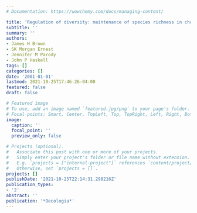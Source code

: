 ```yaml
---
# Documentation: https://wowchemy.com/docs/managing-content/

title: 'Regulation of diversity: maintenance of species richness in changing environments'
subtitle: ''
summary: ''
authors:
- James H Brown
- SK Morgan Ernest
- Jennifer M Parody
- John P Haskell
tags: []
categories: []
date: '2001-01-01'
lastmod: 2021-10-25T17:46:26-04:00
featured: false
draft: false

# Featured image
# To use, add an image named `featured.jpg/png` to your page's folder.
# Focal points: Smart, Center, TopLeft, Top, TopRight, Left, Right, BottomLeft, Bottom, BottomRight.
image:
  caption: ''
  focal_point: ''
  preview_only: false

# Projects (optional).
#   Associate this post with one or more of your projects.
#   Simply enter your project's folder or file name without extension.
#   E.g. `projects = ["internal-project"]` references `content/project/deep-learning/index.md`.
#   Otherwise, set `projects = []`.
projects: []
publishDate: '2021-10-25T22:14:31.298216Z'
publication_types:
- '2'
abstract: ''
publication: '*Oecologia*'
---
```

